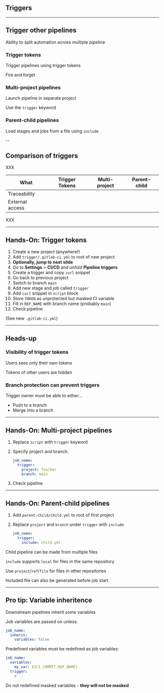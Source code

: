 <!-- .slide: id="gitlab_triggers" class="vertical-center" -->

<i class="fa-duotone fa-play fa-8x fa-duotone-colors" style="float: right; color: grey;"></i>

## Triggers

---

## Trigger other pipelines

Ability to split automation across multiple pipeline

### Trigger tokens

Trigger pipelines using trigger tokens [](https://docs.gitlab.com/ee/ci/triggers/)

Fire and forget

### Multi-project pipelines

Launch pipeline in separate project [](https://docs.gitlab.com/ee/ci/pipelines/multi_project_pipelines.html)

Use the `trigger` keyword [](https://docs.gitlab.com/ee/ci/yaml/index.html#trigger)

### Parent-child pipelines

Load stages and jobs from a file using `include` [](https://docs.gitlab.com/ee/ci/pipelines/parent_child_pipelines.html)

--

## Comparison of triggers

XXX

| What            | Trigger Tokens | Multi-project | Parent-child |
|-----------------|----------------|---------------|--------------|
| Traceability    |                |               |              |
| External access |                |               |              |

XXX

---

## Hands-On: Trigger tokens [<i class="fa fa-comment-code"></i>](https://github.com/nicholasdille/container-slides/blob/master/160_gitlab_ci/110_triggers/.gitlab-ci.yml#L38 "160_gitlab_ci/110_triggers/.gitlab-ci.yml")

1. Create a new project (anywhere!)
1. Add `trigger/.gitlab-ci.yml` to root of new project
1. **Optionally, jump to next slide**
1. Go to **Settings** > **CI/CD** and unfold **Pipeline triggers**
1. Create a trigger and copy `curl` snippet
1. Go back to previous project
1. Switch to branch `main`
1. Add new stage and job called `trigger`
1. Add `curl` snippet in `script` block
1. Store `TOKEN` as unprotected but masked CI variable [<i class="fa-solid fa-arrow-right-to-bracket"></i>](#/gitlab_ci_variable)
1. Fill in `REF_NAME` with branch name (probably `main`)
1. Check pipeline

(See new `.gitlab-ci.yml`)

---

## Heads-up

### Visibility of trigger tokens

Users sees only their own tokens

Tokens of other users are hidden

### Branch protection can prevent triggers

Trigger owner must be able to either...

- Push to a branch
- Merge into a branch

---

## Hands-On: Multi-project pipelines

1. Replace `script` with `trigger` keyword
1. Specify project and branch:

    ```yaml
    job_name:
      trigger:
        project: foo/bar
        branch: main
    ```

1. Check pipeline

---

## Hands-On: Parent-child pipelines [<i class="fa fa-comment-code"></i>](https://github.com/nicholasdille/container-slides/tree/master/160_gitlab_ci/110_triggers/parent-child "160_gitlab_ci/110_triggers/parent-child")

1. Add `parent-child/child.yml` to root of first project
1. Replace `project` and `branch` under `trigger` with `include` [<i class="fa-solid fa-arrow-right-to-bracket"></i>](#/gitlab_templates)

    ```yaml
    job_name:
      trigger:
        include: child.yml
    ```

Child pipeline can be made from multiple files

`include` supports `local` for files in the same repository

Use `project`/`ref`/`file` for files in other repositories

Included file can also be generated before job start [](https://docs.gitlab.com/ee/ci/pipelines/downstream_pipelines.html#dynamic-child-pipelines)

---

## Pro tip: Variable inheritence

Downstream pipelines inherit some variables [](https://docs.gitlab.com/ee/ci/pipelines/downstream_pipelines.html#pass-cicd-variables-to-a-downstream-pipeline)

Job variables are passed on unless:

```yaml
job_name:
  inherit:
    variables: false
```

Predefined variables must be redefined as job variables:

```yaml
job_name:
  variables:
    my_var: ${CI_COMMIT_REF_NAME}
  trigger:
    #...
```

Do not redefined masked variables - **they will not be masked**
